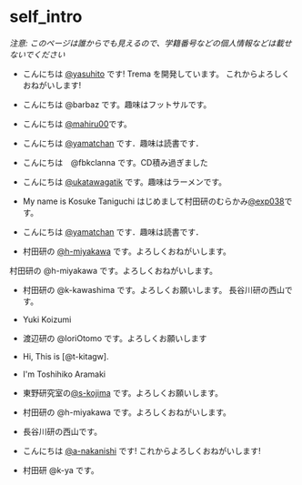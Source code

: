 # self_intro

_注意: このページは誰からでも見えるので、学籍番号などの個人情報などは載せないでください_


* こんにちは [@yasuhito](https://github.com/yasuhito) です! Trema を開発しています。
  これからよろしくおねがいします!


* こんにちは @barbaz です。趣味はフットサルです。
* こんにちは [@mahiru00](https://github.com/mahiru00)です。
* こんにちは [@yamatchan](https://github.com/yamatchan) です．趣味は読書です．
* こんにちは　@fbkclanna です。CD積み過ぎました


* こんにちは [@ukatawagatik](https://github.com/ukatawagatik) です。趣味はラーメンです。
* My name is Kosuke Taniguchi
はじめまして村田研のむらかみ[@exp038](http://github.com/exp038)です。
* こんにちは [@yamatchan](https://github.com/yamatchan) です．趣味は読書です．
* 村田研の [@h-miyakawa](https://github.com/h-miyakawa) です。よろしくおねがいします。

村田研の @h-miyakawa です。よろしくおねがいします。



* 村田研の @k-kawashima です。よろしくお願いします。
長谷川研の西山です。
* Yuki Koizumi
* 渡辺研の @IoriOtomo です。よろしくお願いします
* Hi, This is [@t-kitagw].
* I'm Toshihiko Aramaki
* 東野研究室の[@s-kojima](https://github.com/s-kojima) です。よろしくお願いします。
* 村田研の @h-miyakawa です。よろしくおねがいします。
* 長谷川研の西山です。


* こんにちは [@a-nakanishi](https://github.com/a-nakanishi) です!
  これからよろしくおねがいします!


* 村田研 @k-ya です。

